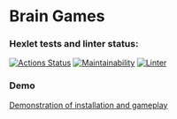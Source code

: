 # Brain Games

### Hexlet tests and linter status:

[![Actions Status](https://github.com/const-y/frontend-project-lvl1/workflows/hexlet-check/badge.svg)](https://github.com/const-y/frontend-project-lvl1/actions)
[![Maintainability](https://api.codeclimate.com/v1/badges/676afa353607f457d063/maintainability)](https://codeclimate.com/github/const-y/frontend-project-lvl1/maintainability)
[![Linter](https://github.com/const-y/frontend-project-lvl1/workflows/Linter/badge.svg)](https://github.com/const-y/frontend-project-lvl1/actions?query=workflow%3ALinter)

### Demo

[Demonstration of installation and gameplay](https://asciinema.org/a/IgqeHjr4ySA9vqRTOZwfho4Rz)
